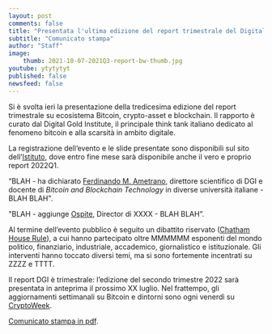 ```yaml
---
layout: post
comments: false
title: "Presentata l'ultima edizione del report trimestrale del Digital Gold Institute"
subtitle: "Comunicato stampa" 
author: "Staff"
image:
    thumb: 2021-10-07-2021Q3-report-bw-thumb.jpg
youtube: ytytytyt
published: false
newsfeed: false
---
```


Si è svolta ieri la presentazione della
tredicesima edizione del report trimestrale su ecosistema Bitcoin, crypto-asset e blockchain.
Il rapporto è curato dal Digital Gold Institute,
il principale think tank italiano dedicato al fenomeno bitcoin e alla scarsità in ambito digitale.

La registrazione dell’evento e le slide presentate sono disponibili sul sito dell’[Istituto]({{site.baseurl}}/reports),
dove entro fine mese sarà disponibile anche il vero e proprio report 2022Q1.

“BLAH - ha dichiarato
[Ferdinando M. Ametrano](https://ametrano.net/it/about/),
direttore scientifico di DGI e docente di _Bitcoin and Blockchain Technology_ in diverse università italiane -
BLAH BLAH".

"BLAH - aggiunge
[Ospite](https://www.linkedin.com/in/XXXXXXXXX),
Director di XXXX -
BLAH BLAH”.

Al termine dell’evento pubblico è seguito un dibattito riservato
([Chatham House Rule](https://it.wikipedia.org/wiki/Chatham_House_Rule)), a cui hanno partecipato oltre
MMMMMM esponenti del
mondo politico, finanziario, industriale, accademico, giornalistico e istituzionale.
Gli interventi hanno toccato diversi temi, ma si sono fortemente incentrati su ZZZZ e TTTT.

Il report DGI è trimestrale: l’edizione del secondo trimestre 2022 sarà presentata in anteprima il prossimo XX luglio.
Nel frattempo, gli aggiornamenti settimanali su Bitcoin e dintorni sono ogni venerdì su [CryptoWeek]({{site.baseurl}}/cryptoweek).

[Comunicato stampa in pdf]({{site.baseurl}}/docs/20220413-comunicato-stampa-report-dgi.pdf).
